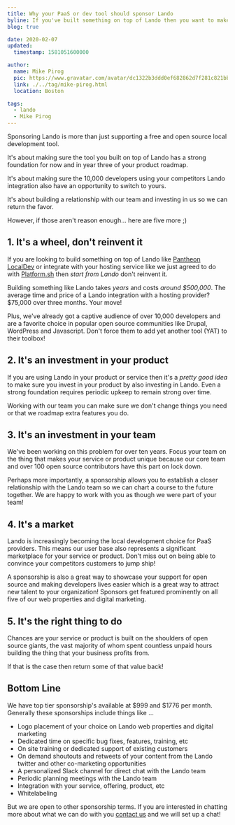 ```yaml
---
title: Why your PaaS or dev tool should sponsor Lando
byline: If you've built something on top of Lando then you want to make sure Lando has a strong foundation and you're coordinating roadmaps with us. If your competitor has a Lando integration then you are missing out on a big market!
blog: true

date: 2020-02-07
updated:
  timestamp: 1581051600000

author:
  name: Mike Pirog
  pic: https://www.gravatar.com/avatar/dc1322b3ddd0ef682862d7f281c821bb
  link: ./../tag/mike-pirog.html
  location: Boston

tags:
  - lando
  - Mike Pirog
---
```


Sponsoring Lando is more than just supporting a free and open source local development tool.

It's about making sure the tool you built on top of Lando has a strong foundation for now and in year three of your product roadmap.

It's about making sure the 10,000 developers using your competitors Lando integration also have an opportunity to switch to yours.

It's about building a relationship with our team and investing in us so we can return the favor.

However, if those aren't reason enough... here are five more ;)

## 1. It's a wheel, don't reinvent it

If you are looking to build something on top of Lando like [Pantheon LocalDev](https://pantheon.io/localdev) or integrate with your hosting service like we just agreed to do with [Platform.sh](https://platform.sh/) then _start from Lando_ don't reinvent it.

Building something like Lando takes _years_ and costs _around $500,000_. The average time and price of a Lando integration with a hosting provider? $75,000 over three months. Your move!

Plus, we've already got a captive audience of over 10,000 developers and are a favorite choice in popular open source communities like Drupal, WordPress and Javascript. Don't force them to add yet another tool (YAT) to their toolbox!

## 2. It's an investment in your product

If you are using Lando in your product or service then it's a _pretty good idea_ to make sure you invest in your product by also investing in Lando. Even a strong foundation requires periodic upkeep to remain strong over time.

Working with our team you can make sure we don't change things you need or that we roadmap extra features you do.

## 3. It's an investment in your team

We've been working on this problem for over ten years. Focus your team on the thing that makes your service or product unique because our core team and over 100 open source contributors have this part on lock down.

Perhaps more importantly, a sponsorship allows you to establish a closer relationship with the Lando team so we can chart a course to the future together. We are happy to work with you as though we were part of your team!

## 4. It's a market

Lando is increasingly becoming the local development choice for PaaS providers. This means our user base also represents a significant marketplace for your service or product. Don't miss out on being able to convince your competitors customers to jump ship!

A sponsorship is also a great way to showcase your support for open source and making developers lives easier which is a great way to attract new talent to your organization! Sponsors get featured prominently on all five of our web properties and digital marketing.

## 5. It's the right thing to do

Chances are your service or product is built on the shoulders of open source giants, the vast majority of whom spent countless unpaid hours building the thing that your business profits from.

If that is the case then return some of that value back!

## Bottom Line

We have top tier sponsorship's available at $999 and $1776 per month. Generally these sponsorships include things like ...

* Logo placement of your choice on Lando web properties and digital marketing
* Dedicated time on specific bug fixes, features, training, etc
* On site training or dedicated support of existing customers
* On demand shoutouts and retweets of your content from the Lando twitter and other co-marketing opportunities
* A personalized Slack channel for direct chat with the Lando team
* Periodic planning meetings with the Lando team
* Integration with your service, offering, product, etc
* Whitelabeling

But we are open to other sponsorship terms. If you are interested in chatting more about what we can do with you [contact us](https://lando.dev/contact/) and we will set up a chat!
